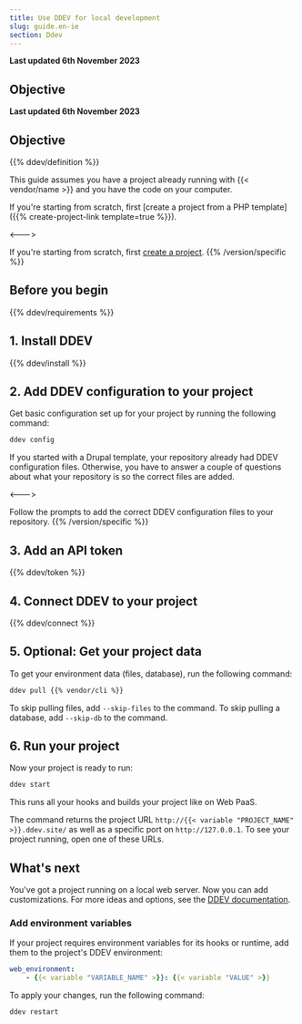 ```yaml
---
title: Use DDEV for local development
slug: guide.en-ie
section: Ddev
---
```


**Last updated 6th November 2023**



## Objective  

**Last updated 6th November 2023**



## Objective  

{{% ddev/definition %}}

This guide assumes you have a project already running with {{< vendor/name >}} and you have the code on your computer.


<!-- Web PaaS -->
If you're starting from scratch, first [create a project from a PHP template]({{% create-project-link template=true %}}).

<--->
<!-- Upsun -->
If you're starting from scratch, first [create a project](/get-started/).
{{% /version/specific %}}

## Before you begin

{{% ddev/requirements %}}

## 1. Install DDEV

{{% ddev/install %}}

## 2. Add DDEV configuration to your project

Get basic configuration set up for your project by running the following command:

```bash
ddev config
```

<!-- Web PaaS -->
If you started with a Drupal template, your repository already had DDEV configuration files.
Otherwise, you have to answer a couple of questions about what your repository is
so the correct files are added.

<--->
<!-- Upsun -->
Follow the prompts to add the correct DDEV configuration files to your repository.
{{% /version/specific %}}

## 3. Add an API token

{{% ddev/token %}}

## 4. Connect DDEV to your project

{{% ddev/connect %}}

## 5. Optional: Get your project data

To get your environment data (files, database), run the following command:

```bash
ddev pull {{% vendor/cli %}}
```

To skip pulling files, add `--skip-files` to the command.
To skip pulling a database, add `--skip-db` to the command.

## 6. Run your project

Now your project is ready to run:

```bash
ddev start
```

This runs all your hooks and builds your project like on Web PaaS.

The command returns the project URL `http://{{< variable "PROJECT_NAME" >}}.ddev.site/`
as well as a specific port on `http://127.0.0.1`.
To see your project running, open one of these URLs.

## What's next

You've got a project running on a local web server.
Now you can add customizations.
For more ideas and options, see the [DDEV documentation](https://ddev.readthedocs.io/en/stable/).

### Add environment variables

If your project requires environment variables for its hooks or runtime,
add them to the project's DDEV environment:

```yaml {location=".ddev/config.yaml"}
web_environment:
    - {{< variable "VARIABLE_NAME" >}}: {{< variable "VALUE" >}}
```

To apply your changes, run the following command:

```bash
ddev restart
```
